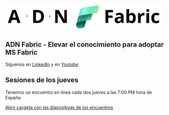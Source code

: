![Logo ADN Fabric](img/ADN%20Fabric%20logo.png)
## ADN Fabric - Elevar el conocimiento para adoptar MS Fabric
Síguenos en [LinkedIn](https://www.linkedin.com/company/ADNFabric) y en [Youtube](https://www.youtube.com/@ADNFabric)

## Sesiones de los jueves
Tenemos un encuentro en línea cada dos jueves a las 7:00 PM hora de España

[Abrir carpeta con las diapositivas de los encuentros](./diapositivas/)


